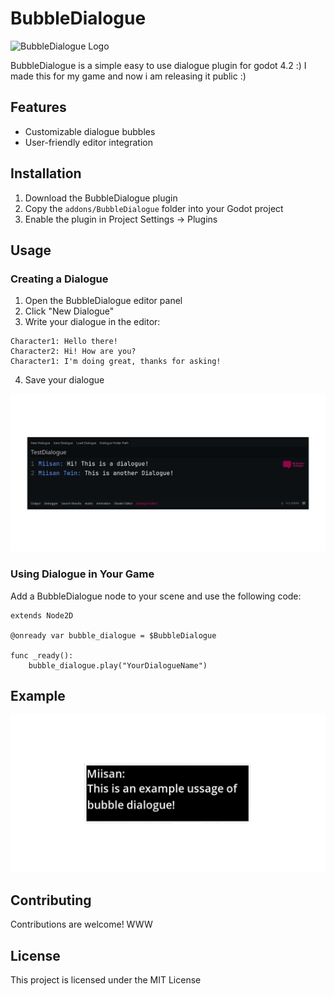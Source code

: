 # BubbleDialogue

![BubbleDialogue Logo](path/to/logo.png)

BubbleDialogue is a simple easy to use dialogue plugin for godot 4.2 :) I made this for my game and now i am releasing it public :) 

## Features
-  Customizable dialogue bubbles
-  User-friendly editor integration

## Installation

1. Download the BubbleDialogue plugin
2. Copy the `addons/BubbleDialogue` folder into your Godot project
3. Enable the plugin in Project Settings -> Plugins

## Usage

### Creating a Dialogue

1. Open the BubbleDialogue editor panel
2. Click "New Dialogue"
3. Write your dialogue in the editor:

```
Character1: Hello there!
Character2: Hi! How are you?
Character1: I'm doing great, thanks for asking!
```

4. Save your dialogue

![Dialogue Editor](repo/readme/Example.svg)

### Using Dialogue in Your Game

Add a BubbleDialogue node to your scene and use the following code:

```gdscript
extends Node2D

@onready var bubble_dialogue = $BubbleDialogue

func _ready():
    bubble_dialogue.play("YourDialogueName")
```

## Example

![Dialogue Example](repo/readme/DialogueBox.svg)

## Contributing

Contributions are welcome! WWW

## License

This project is licensed under the MIT License 
